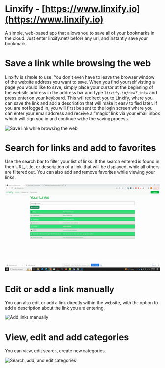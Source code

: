 # Linxify - [https://www.linxify.io](https://www.linxify.io)

A simple, web-based app that allows you to save all of your bookmarks in the cloud. Just enter linxify.net/ before any url, and instantly save your bookmark.

# Save a link while browsing the web

Linxify is simple to use. You don't even have to leave the browser window of the website address you want to save. When you find yourself visting a page you would like to save, simply place your cursor at the beginning of the website address in the address bar and type `linxify.io/new?link=` and press enter on your keyboard. This will redirect you to Linxify, where you can save the link and add a description that will make it easy to find later. If you are not logged in, you will first be sent to the login screen where you can enter your email address and receive a "magic" link via your email inbox which will sign you in and continue withe the saving process.

![Save link while browsing the web](public/images/tutorial/tutorial-external-link.gif)

# Search for links and add to favorites

Use the search bar to filter your list of links. If the search entered is found in then URL, title, or description of a link, that will be displayed, while all others are filtered out. You can also add and remove favorites while viewing your links.

![Search links and add favorites](public/images/tutorial/search-and-favorite.gif)

# Edit or add a link manually

You can also edit or add a link directly within the website, with the option to add a description about the link you are entering.

![Add links manually](public/images/tutorial/add-link-manually.gif)

# View, edit and add categories

You can view, edit search, create new categories.

![Search, add, and edit categories](public/images/tutorial/categories.gif)
